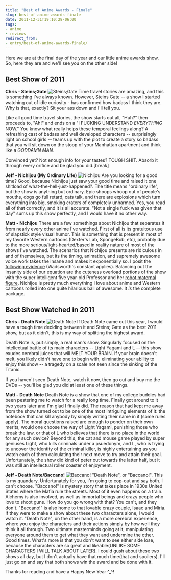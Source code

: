 ```yaml
---
title: "Best of Anime Awards - Finale"
slug: best-of-anime-awards-finale
date: 2011-12-31T19:10:28-06:00
tags:
- anime
- reviews
redirect_from:
- entry/best-of-anime-awards-finale/
---
```

Here we are at the final day of the year and our little anime awards show. So, here they are and we'll see you on the other side!

## Best Show of 2011
**Chris - Steins;Gate**
![](http://images.dxprog.com/blog/2011_reviews_steins_gate.jpg "Steins;Gate")
Time travel stories are amazing, and this is something I've always known.  However, Steins Gate -- a show I started watching out of idle curiosity - has confirmed how badass I think they are.  Why is that, exactly?  Sit your ass down and I'll tell you.  

Like all good time travel stories, the show starts out all, "Huh?" then proceeds to, "Ah!" and ends on a "I FUCKING UNDERSTAND _EVERYTHING_ NOW."  You know what really helps these temporal feelings along?  A refreshing cast of badass and well developed characters -- surprisingly light on school girls -- teams up with the plot to create a story so badass that you will sit down on the stoop of your Manhattan apartment and think like a _GODDAMN MAN_.
 
Convinced yet?  Not enough info for your tastes?  TOUGH SHIT.  Absorb it through every orifice and be glad you did.[break]

**Jeff - Nichijou (My Ordinary Life)**
![](http://images.dxprog.com/blog/2011_reviews_nichijou.jpg "Nichijou")
Are you looking for a good time? Good, because Nichijou just saw your good time and raised it one shitload of what-the-hell-just-happened?. The title means "ordinary life", but the show is anything but ordinary. Epic shoops whoop out of people's mouths, dogs go full retard, cats talk, and there are explosions which turn everything into big, smoking craters of completely unharmed. Yes, you read all of that correctly, and it is all accurate. "Not a single fuck was given that day" sums up this show perfectly, and I would have it no other way.

**Matt - Nichijou**
There are a few somethings about Nichijou that separates it from nearly every other anime I've watched. First of all is its gratuitous use of slapstick style visual humor. This is something that is present in most of my favorite Western cartoons (Dexter's Lab, SpongeBob, etc), probably due to the more serious/light-hearted/based in reality nature of most of the shows I've watched. The scenarios that Nichijou presents are ridiculous in and of themselves, but its the timing, animation, and supremely awesome voice work takes the insane and makes it exponentially so. I posit the [following evidence](http://www.youtube.com/watch?v=teFFokJZ8go) (Wadsworth's constant applies). Balancing out the insanity side of our equation are the cuteness overload portions of the show with the super intelligent five year-old Professor and her [robot maternal figure](http://www.youtube.com/watch?v=FqqGgSe6qfI). Nichijou is pretty much everything I love about anime and Western cartoons rolled into one quite hilarious ball of awesome. It _is_ the complete package.

## Best Show Watched in 2011
**Chris - Death Note**
![](http://images.dxprog.com/blog/2011_reviews_death_note.jpg "Death Note")
If Death Note came out this year, I would have a tough time deciding between it and Steins; Gate as the best 2011 show, but as it didn't, this is my way of splitting the highest award.

Death Note is, put simply, a real man's show.  Singularly focused on the intellectual battle of its main characters -- Light Yagami and L -- this show exudes cerebral juices that will MELT YOUR BRAIN.  If your brain doesn't melt, you likely didn't have one to begin with, eliminating your ability to enjoy this show -- a tragedy on a scale not seen since the sinking of the Titanic.

If you haven't seen Death Note, watch it now, then go out and buy me the DVDs -- you'll be glad you did at least one of these things.

**Matt - Death Note**
Death Note is a show that one of my college buddies had been pestering me to watch for a really long time. Finally got around to it two years later and I'm glad I finally did. The reason that had kept me away from the show turned out to be one of the most intriguing elements of it: the notebook that can kill anybody by simply writing their name in it (some rules apply). The moral questions raised are enough to ponder on their own merits; would one choose the way of Light Yagami, punishing those who break the law, or that of L who believes that there is no place in the world for any such device? Beyond this, the cat and mouse game played by super geniuses Light, who kills criminals under a psuedonym, and L, who is trying to uncover the identity of the criminal killer, is highly entertaining as you watch each of them calculating their next move to try and attain their goal. Unfortunately, the show did kind of peter out towards the latter half, but it was still an intellectual roller coaster of enjoyment.

**Jeff - Death Note/Baccano!**
![](http://images.dxprog.com/blog/2011_reviews_baccano.jpg "Baccano!")
"Death Note", or "Baccano!". This is my quandary. Unfortunately for you, I'm going to cop-out and say both. I can't choose. "Baccano!" is mystery story that takes place in 1930s United States where the Mafia rule the streets. Most of it even happens on a train. Alchemy is also involved, as well as immortal beings and crazy people who love to shoot guns. How do you go wrong with that? You can't, and they don't. "Baccano!" is also home to that lovable crazy couple, Isaac and Miria. If they were to make a show about these two characters alone, I would watch it.
"Death Note", on the other hand, is a more cerebral experience, where you enjoy the characters and their actions simply by how well they think it all through. Two ultimate masterminds going at it, manipulating everyone around them to get what they want and undermine the other. Good times. What's more is that you don't want to see either side lose, because the characters are so great and likeable(UNLIKE SOME CHARACTERS I WILL TALK ABOUT LATER).
I could gush about these two shows all day, but I don't actually have that much time(that and spoilers). I'll just go on and say that both shows win the award and be done with it.

Thanks for reading and have a Happy New Year ^_^!
